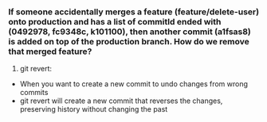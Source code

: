 ### If someone accidentally merges a feature (feature/delete-user) onto production and has a list of commitId ended with (0492978, fc9348c, k101100), then another commit (a1fsas8) is added on top of the production branch. How do we remove that merged feature?

1. git revert:

- When you want to create a new commit to undo changes from wrong commits
- git revert will create a new commit that reverses the changes, preserving history without changing the past
